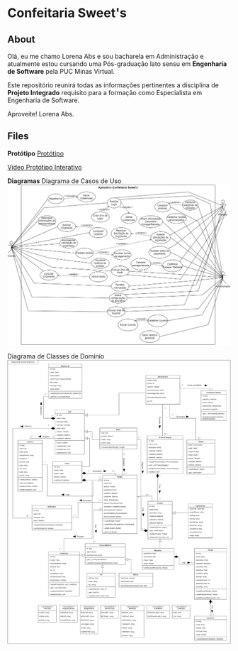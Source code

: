 # Confeitaria Sweet's
## About
Olá, eu me chamo Lorena Abs e sou bacharela em Administração e atualmente estou cursando uma Pós-graduação lato sensu em **Engenharia de Software** pela PUC Minas Virtual. 

Este repositório reunirá todas as informações pertinentes a disciplina de **Projeto Integrado** requisito para a formação como Especialista em Engenharia de Software. 



Aproveite! 
Lorena Abs.

## Files
**Protótipo** 
[Protótipo](https://www.figma.com/proto/EcwGrQa5UHu4Hgjan8mWx4/Confeitaria-Sweet's-%5BProjeto-Integrado%5D?page-id=207%3A3403&node-id=207-5891&viewport=309%2C131%2C0.1&scaling=scale-down&starting-point-node-id=207%3A5891&show-proto-sidebar=1)

[Vídeo Protótipo Interativo](https://clipchamp.com/watch/JDwOZM5zkfE)

**Diagramas**
Diagrama de Casos de Uso
![Diagrama de casos de uso](https://raw.githubusercontent.com/Lorenaabs/PUCMinasProjetoIntegrado/main/midia/Diagrama%20de%20caso%20de%20uso.jpg?token=GHSAT0AAAAAACCKYWFXAEZNUEAW3Z3LRCQUZCYFMOQ)

Diagrama de Classes de Domínio 
![Diagrama de classes de domínio](https://raw.githubusercontent.com/Lorenaabs/PUCMinasProjetoIntegrado/main/midia/v3%20Diagrama%20de%20Classes.jpg?token=GHSAT0AAAAAACCKYWFXOBF62ABWBRIDP3BGZCYFRLA)

